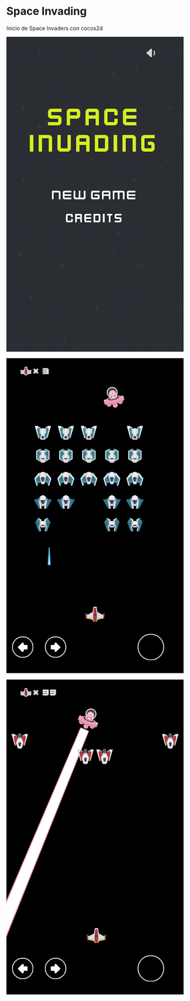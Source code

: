 # Space Invading

Inicio de Space Invaders con cocos2d


![Menu](Documentation/menu.png)

![screenshot1](Documentation/screenshot1.png)

![screenshot2](Documentation/screenshot2.png)
